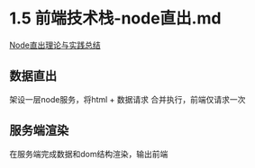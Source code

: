 # 1.5 前端技术栈-node直出.md

[Node直出理论与实践总结](https://github.com/joeyguo/blog/issues/8)

## 数据直出

架设一层node服务，将html + 数据请求 合并执行，前端仅请求一次

## 服务端渲染

在服务端完成数据和dom结构渲染，输出前端

